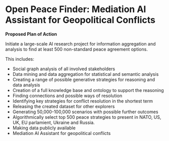 # Open Peace Finder: Mediation AI Assistant for Geopolitical Conflicts

**Proposed Plan of Action**

Initiate a large-scale AI research project for information aggregation and analysis to find at least 500 non-standard peace agreement options. 

This includes:

* Social graph analysis of all involved stakeholders
* Data mining and data aggregation for statistical and semantic analysis
* Creating a range of possible generative strategies for reasoning and data analysis
* Creation of a full knowledge base and ontology to support the reasoning
* Finding connections and possible ways of resolution
* Identifying key strategies for conflict resolution in the shortest term
* Releasing the created dataset for other explorers
* Generating 50,000-100,000 scenarios with possible further outcomes
* Algorithmically select top 500 peace strategies to present in NATO, US, UK, EU parlamient, Ukraine and Russia.
* Making data publicly available
* Mediation AI Assistant for geopolitical conflicts 
